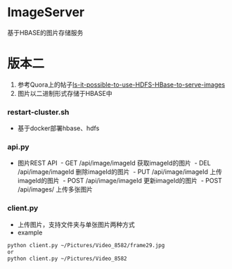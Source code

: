 # ImageServer 
基于HBASE的图片存储服务
# 版本二
1. 参考Quora上的帖子[Is-it-possible-to-use-HDFS-HBase-to-serve-images](https://www.quora.com/Is-it-possible-to-use-HDFS-HBase-to-serve-images)
2. 图片以二进制形式存储于HBASE中

### restart-cluster.sh
- 基于docker部署hbase、hdfs

### api.py
- 图片REST API
  - GET /api/image/imageId 获取imageId的图片
  - DEL /api/image/imageId 删除imageId的图片
  - PUT /api/image/imageId 上传imageId的图片
  - POST /api/image/imageId 更新imageId的图片
  - POST /api/images/ 上传多张图片
  
### client.py
- 上传图片，支持文件夹与单张图片两种方式
- example
```bash
python client.py ~/Pictures/Video_8582/frame29.jpg
or
python client.py ~/Pictures/Video_8582
```
